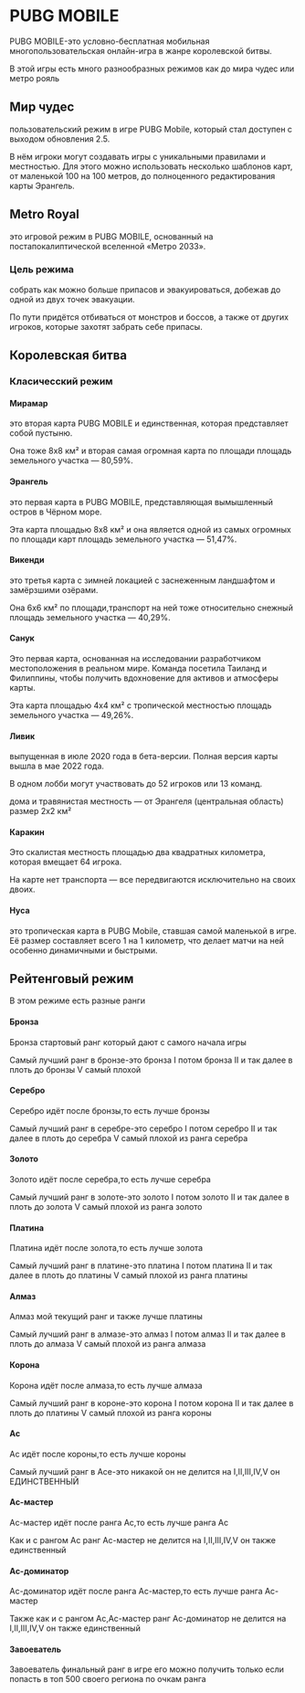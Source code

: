 <html>
    <h1>PUBG MOBILE</h1>
    <p>PUBG MOBILE-это условно-бесплатная мобильная многопользовательская онлайн-игра в жанре королевской битвы.</p> 
    <p>В этой игры есть много разнообразных режимов как до 
    мира чудес или метро рояль</p>
    <h2>Мир чудес</h2>
    <p>пользовательский режим в игре PUBG Mobile, который стал доступен с выходом обновления 2.5.</p>      
    <p>В нём игроки могут создавать игры с уникальными правилами и местностью. Для этого можно использовать несколько шаблонов карт, от маленькой 100 на 100 метров, до полноценного редактирования карты Эрангель.</p>
    <h2>Metro Royal</h2>
    <p>это игровой режим в PUBG MOBILE, основанный на постапокалиптической вселенной «Метро 2033».</p>
    <h3>Цель режима</h3>
    <p>собрать как можно больше припасов и эвакуироваться, добежав до одной из двух точек эвакуации.</p>
    <p>По пути придётся отбиваться от монстров и боссов, а также от других игроков, которые захотят забрать себе припасы.</p>
    <h2>Королевская битва</h2>
    <h3>Класичесский режим</h3>
    <h4>Мирамар</h4>
    <p>это вторая карта PUBG MOBILE и единственная, которая представляет собой пустыню.</p>
    <p>Она тоже 8x8 км² и вторая самая огромная карта по площади площадь земельного участка — 80,59%.</p>
    <h4>Эрангель</h4>
    <p>это первая карта в PUBG MOBILE, представляющая вымышленный остров в Чёрном море.</p>
    <p>Эта карта площадью 8x8 км² и она является одной из самых огромных по площади карт площадь земельного участка — 51,47%.</p>
    <h4>Викенди</h4>
    <p>это третья карта с зимней локацией с заснеженным ландшафтом и замёрзшими озёрами.</p>
    <p>Она 6x6 км² по площади,транспорт на ней тоже относительно снежный площадь земельного участка — 40,29%.</p>
    <h4>Санук</h4>
    <p>Это первая карта, основанная на исследовании разработчиком местоположения в реальном мире. Команда посетила Таиланд и Филиппины, чтобы получить вдохновение для активов и атмосферы карты.</p>
    <p>Эта карта площадью 4x4 км² с тропической местностью площадь земельного участка — 49,26%.</p>
    <h4>Ливик</h4>
    <p>выпущенная в июле 2020 года в бета-версии. Полная версия карты вышла в мае 2022 года.</p>
    <p>В одном лобби могут участвовать до 52 игроков или 13 команд.</p>
    <p>дома и травянистая местность — от Эрангеля (центральная область) размер 2x2 км²</p>
    <h4>Каракин</h4>
    <p>Это скалистая местность площадью два квадратных километра, которая вмещает 64 игрока.</p>
    <p>На карте нет транспорта — все передвигаются исключительно на своих двоих.</p>
    <h4>Нуса</h4>
    <p>это тропическая карта в PUBG Mobile, ставшая самой маленькой в игре. Её размер составляет всего 1 на 1 километр, что делает матчи на ней особенно динамичными и быстрыми.</p>
    <h2>Рейтенговый режим</h2>
    <p>В этом режиме есть разные ранги</p>
    <h4>Бронза</h4>
    <p>Бронза стартовый ранг который дают с самого начала игры</p>
    <p>Самый лучший ранг в бронзе-это бронза I потом бронза II и так далее в плоть до бронзы V самый плохой</p>
    <h4>Серебро</h4>
    <p>Серебро идёт после бронзы,то есть лучше бронзы</p>
    <p>Самый лучший ранг в серебре-это серебро I потом серебро II и так далее в плоть до серебра V самый плохой из ранга серебра</p>
    <h4>Золото</h4>
    <p>Золото идёт после серебра,то есть лучше серебра</p>
    <p>Самый лучший ранг в золоте-это золото I потом золото II и так далее в плоть до золота V самый плохой из ранга золото</p>
    <h4>Платина</h4>
    <p>Платина идёт после золота,то есть лучше золота</p>
    <p>Самый лучший ранг в платине-это платина I потом платина II и так далее в плоть до платины V самый плохой из ранга платины</p>
    <h4>Алмаз</h4>
    <p>Алмаз мой текущий ранг и также лучше платины</p>
    <p>Самый лучший ранг в алмазе-это алмаз I потом алмаз II и так далее в плоть до алмаза V самый плохой из ранга алмаза</p>
    <h4>Корона</h4>
    <p>Корона идёт после алмаза,то есть лучше алмаза</p>
    <p>Самый лучший ранг в короне-это корона I потом корона II и так далее в плоть до платины V самый плохой из ранга короны</p>
    <h4>Ас</h4>
    <p>Ас идёт после короны,то есть лучше короны</p>
    <p>Самый лучший ранг в Асе-это никакой он не делится на I,II,III,IV,V он ЕДИНСТВЕННЫЙ</p>
    <h4>Ас-мастер</h4>
    <p>Ас-мастер идёт после ранга Ас,то есть лучше ранга Ас</p>
    <p>Как и с рангом Ас ранг Ас-мастер не делится на I,II,III,IV,V он также единственный</p>
    <h4>Ас-доминатор</h4>
    <p>Ас-доминатор идёт после ранга Ас-мастер,то есть лучше ранга Ас-мастер</p>
    <p>Также как и с рангом Ас,Ас-мастер ранг Ас-доминатор не делится на I,II,III,IV,V он также единственный</p>
    <h4>Завоеватель</h4>
    <p>Завоеватель финальный ранг в игре его можно получить только если попасть в топ 500 своего региона по очкам ранга</p> 
    </html>
